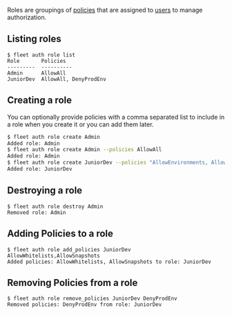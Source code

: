 Roles are groupings of [policies](/how-to/auth/manage-policies) that are assigned to [users](/how-to/auth/manage-users) to manage authorization.

Listing roles
----

```
$ fleet auth role list
Role       Policies
---------  ----------
Admin      AllowAll
JuniorDev  AllowAll, DenyProdEnv
```

Creating a role
----

You can optionally provide policies with a comma separated list to include in a role when you create it or you can add them later.

```bash
$ fleet auth role create Admin
Added role: Admin
$ fleet auth role create Admin --policies AllowAll
Added role: Admin
$ fleet auth role create JuniorDev --policies "AllowEnvironments, AllowReleases, DenyProdEnv"
Added role: JuniorDev
```

Destroying a role
----

```
$ fleet auth role destroy Admin
Removed role: Admin
```

Adding Policies to a role
----

```
$ fleet auth role add_policies JuniorDev AllowWhitelists,AllowSnapshots
Added policies: AllowWhitelists, AllowSnapshots to role: JuniorDev
```

Removing Policies from a role
----

```
$ fleet auth role remove_policies JuniorDev DenyProdEnv
Removed policies: DenyProdEnv from role: JuniorDev
```
